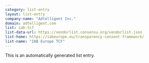 ```yaml
---
category: list-entry
layout: list-entry
company-name: "Adtelligent Inc."
domain: adtelligent.com
list: iab-tcf
list-data-url: https://vendorlist.consensu.org/vendorlist.json
list-home: https://iabeurope.eu/transparency-consent-framework/
list-name: "IAB Europe TCF"
---
```


This is an automatically generated list entry.
